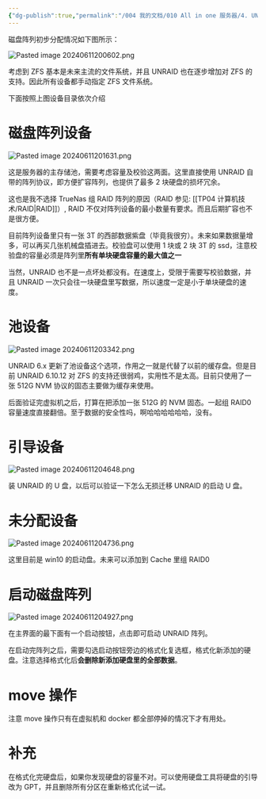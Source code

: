 ```yaml
---
{"dg-publish":true,"permalink":"/004 我的文档/010 All in one 服务器/4. UNRAID 磁盘阵列设置/","dgPassFrontmatter":true,"created":"2024-06-11T10:09:48.495+08:00","updated":"2024-06-22T21:31:28.834+08:00"}
---
```


磁盘阵列初步分配情况如下图所示：

![Pasted image 20240611200602.png](/img/user/$/$Sys999%20Attachment/Pasted%20image%2020240611200602.png)

考虑到 ZFS 基本是未来主流的文件系统，并且 UNRAID 也在逐步增加对 ZFS 的支持。因此所有设备都手动指定 ZFS 文件系统。

下面按照上图设备目录依次介绍
# 磁盘阵列设备

![Pasted image 20240611201631.png](/img/user/$/$Sys999%20Attachment/Pasted%20image%2020240611201631.png)

这是服务器的主存储池，需要考虑容量及校验这两面。这里直接使用 UNRAID 自带的阵列协议，即方便扩容阵列，也提供了最多 2 块硬盘的损坏冗余。

这也是我不选择 TrueNas 组 RAID 阵列的原因（RAID 参见: [[TP04 计算机技术/RAID\|RAID]]）, RAID 不仅对阵列设备的最小数量有要求。而且后期扩容也不是很方便。

目前阵列设备里只有一张 3T 的西部数据紫盘（毕竟我很穷）。未来如果数据量增多，可以再买几张机械盘插进去。校验盘可以使用 1 块或 2 块 3T 的 ssd，注意校验盘的容量必须是阵列里**所有单块硬盘容量的最大值之一**

当然，UNRAID 也不是一点坏处都没有。在速度上，受限于需要写校验数据，并且 UNRAID 一次只会往一块硬盘里写数据，所以速度一定是小于单块硬盘的速度。
# 池设备

![Pasted image 20240611203342.png](/img/user/$/$Sys999%20Attachment/Pasted%20image%2020240611203342.png)

UNRAID 6.x 更新了池设备这个选项，作用之一就是代替了以前的缓存盘。但是目前 UNRAID 6.10.12 对 ZFS 的支持还很弱鸡，实用性不是太高。目前只使用了一张 512G NVM 协议的固态主要做为缓存来使用。

后面验证完虚拟机之后，打算在把添加一张 512G 的 NVM 固态。一起组 RAID0 容量速度直接翻倍。至于数据的安全性吗，啊哈哈哈哈哈哈，没有。
# 引导设备

![Pasted image 20240611204648.png](/img/user/$/$Sys999%20Attachment/Pasted%20image%2020240611204648.png)

装 UNRAID 的 U 盘，以后可以验证一下怎么无损迁移 UNRAID 的启动 U 盘。
# 未分配设备

![Pasted image 20240611204736.png](/img/user/$/$Sys999%20Attachment/Pasted%20image%2020240611204736.png)

这里目前是 win10 的启动盘。未来可以添加到 Cache 里组 RAID0
# 启动磁盘阵列

![Pasted image 20240611204927.png](/img/user/$/$Sys999%20Attachment/Pasted%20image%2020240611204927.png)

在主界面的最下面有一个启动按钮，点击即可启动 UNRAID 阵列。

在启动完阵列之后，需要勾选启动按钮旁边的格式化复选框，格式化新添加的硬盘。注意选择格式化后**会删除新添加硬盘里的全部数据**。
# move 操作

注意 move 操作只有在虚拟机和 docker 都全部停掉的情况下才有用处。
# 补充

在格式化完硬盘后，如果你发现硬盘的容量不对。可以使用硬盘工具将硬盘的引导改为 GPT，并且删除所有分区在重新格式化试一试。